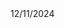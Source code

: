 <html> 
	12/11/2024
<body>
<script type='text/javascript'>
	function initEmbeddedMessaging() {
		try {
			embeddedservice_bootstrap.settings.language = 'en_US'; // For example, enter 'en' or 'en-US'
			embeddedservice_bootstrap.init(
				'00DJW000006ylwl',
				'GitHub_com',
				'https://bordgaisenergyeandu--kavydev.sandbox.my.site.com/ESWGitHubcom1731266266683',
				{
					scrt2URL: 'https://bordgaisenergyeandu--kavydev.sandbox.my.salesforce-scrt.com'
				}
			);
		} catch (err) {
			console.error('Error loading Embedded Messaging: ', err);
		}
	};
</script>
<script type='text/javascript' src='https://bordgaisenergyeandu--kavydev.sandbox.my.site.com/ESWGitHubcom1731266266683/assets/js/bootstrap.min.js' onload='initEmbeddedMessaging()'></script>
</body>
</html>
